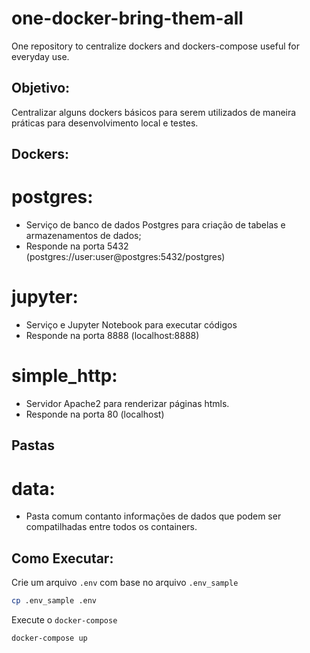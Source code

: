 # one-docker-bring-them-all
One repository to centralize dockers and dockers-compose useful for everyday use.

## Objetivo:
Centralizar alguns dockers básicos para serem utilizados de maneira práticas para desenvolvimento local e testes.

## Dockers:

# postgres:
* Serviço de banco de dados Postgres para criação de tabelas e armazenamentos de dados;
* Responde na porta 5432 (postgres://user:user@postgres:5432/postgres)

# jupyter:
* Serviço e Jupyter Notebook para executar códigos
* Responde na porta 8888 (localhost:8888)


# simple_http:
* Servidor Apache2 para renderizar páginas htmls.
* Responde na porta 80 (localhost)


## Pastas

# data:
* Pasta comum contanto informações de dados que podem ser compatilhadas entre todos os containers.


## Como Executar:

Crie um arquivo `.env` com base no arquivo `.env_sample`
```bash
cp .env_sample .env
```

Execute o `docker-compose` 
```bash
docker-compose up
````


